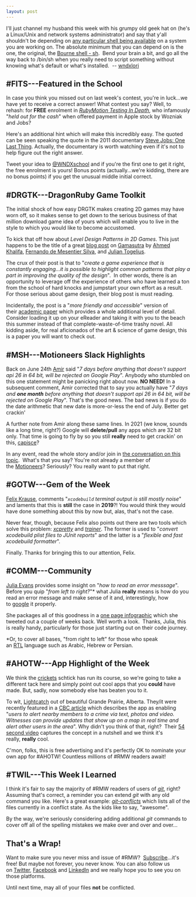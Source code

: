 ```yaml
---
layout: post
---
```


I'll just channel my husband this week with his grumpy old geek hat on (he's a Linux/Unix and network systems administrator) and say that y'all shouldn't be depending on [any particular shell being available](https://twitter.com/tapbot_paul/status/1135717708673224709?ref_src=twsrc%5Etfw%7Ctwcamp%5Etweetembed%7Ctwterm%5E1135717708673224709&ref_url=https%3A%2F%2Ftwitter.trello.services%2Ftweets.html%3Fver%3D40dcda94c9%26%23%257B%2522secret%2522%253A%2522EOQ0VaCs1gysYTMXe3WsYexCOurJUaUS9EDypdtYkPWZAOIo4GMROGU1uRuvaeBe%2522%252C%2522context%2522%253A%257B%2522version%2522%253A%2522build-3414%2522%252C%2522member%2522%253A%252252f0842c61ad9c986a381028%2522%252C%2522permissions%2522%253A%257B%2522board%2522%253A%2522write%2522%252C%2522organization%2522%253A%2522write%2522%252C%2522card%2522%253A%2522write%2522%257D%252C%2522organization%2522%253A%25225ae0f9707dcab637fc86bf9e%2522%252C%2522board%2522%253A%25225bfde05c6b43862de87de24a%2522%252C%2522card%2522%253A%25225cf68f0330971e786e836314%2522%252C%2522command%2522%253A%2522attachment-sections%2522%257D%252C%2522locale%2522%253A%2522en-US%2522%257D&utm_source=rubymotionweekly.com&utm_medium=web&utm_campaign=newsletter&utm_content=29) on a system you are working on. The absolute minimum that you can depend on is the one, the original, the [Bourne shell - sh](http://www.grymoire.com/Unix/Sh.html?utm_source=rubymotionweekly.com&utm_medium=web&utm_campaign=newsletter&utm_content=29).  Bend your brain a bit, and go all the way back to /bin/sh when you really need to script something without knowing what's default or what's installed.  -- [wndxlori](https://twitter.com/wndxlori?utm_source=rubymotionweekly.com&utm_medium=web&utm_campaign=newsletter&utm_content=29)

#FITS---Featured in the School
------------------------------

In case you think you missed out on last week's contest, you're in luck...we have yet to receive a correct answer! What contest you say? Well, to rehash: for **FREE** enrolment in *[RubyMotion Testing In Depth](https://wndx.school/p/rubymotion-testing-in-depth?utm_source=rubymotionweekly.com&utm_medium=web&utm_campaign=newsletter&utm_content=29)*, who infamously "*held out for the cash*" when offered payment in Apple stock by Wozniak and Jobs?

Here's an additional hint which will make this incredibly easy. The quoted can be seen speaking the quote in the 2011 documentary [Steve Jobs: One Last Thing](https://www.imdb.com/title/tt2096615/?utm_source=rubymotionweekly.com&utm_medium=web&utm_campaign=newsletter&utm_content=29). Actually, the documentary is worth watching even if it's not to help figure out the right answer.

Tweet your idea to [@WNDXschool](https://twitter.com/wndxschool?utm_source=rubymotionweekly.com&utm_medium=web&utm_campaign=newsletter&utm_content=29) and if you're the first one to get it right, the free enrolment is yours! Bonus points (actually...we're kidding, there are no bonus points) if you get the unusual middle initial correct.

#DRGTK---DragonRuby Game Toolkit
------------------------------

The initial shock of how easy DRGTK makes creating 2D games may have worn off, so it makes sense to get down to the serious business of that million download game idea of yours which will enable you to live in the style to which you would like to become accustomed.

To kick that off how about *Level Design Patterns in 2D Games*. This just happens to be the title of a great [blog post](https://www.gamasutra.com/blogs/AhmedKhalifa/20190610/344344/Level_Design_Patterns_in_2D_Games?utm_source=rubymotionweekly.com&utm_medium=web&utm_campaign=newsletter&utm_content=29) on [Gamasutra](https://www.gamasutra.com/?utm_source=rubymotionweekly.com&utm_medium=web&utm_campaign=newsletter&utm_content=29) by [Ahmed Khalifa](http://akhalifa.com/?utm_source=rubymotionweekly.com&utm_medium=web&utm_campaign=newsletter&utm_content=29), [Fernando de Mesentier Silva](https://www.researchgate.net/profile/Fernando_De_Mesentier_Silva?utm_source=rubymotionweekly.com&utm_medium=web&utm_campaign=newsletter&utm_content=29), and [Julian Togelius](http://julian.togelius.com/?utm_source=rubymotionweekly.com&utm_medium=web&utm_campaign=newsletter&utm_content=29).

The crux of their post is that to "*create a game experience that is constantly engaging...it is possible to highlight common patterns that play a part in improving the quality of the design*".  In other words, there is an opportunity to leverage off the experience of others who have learned a ton from the school of hard knocks and jumpstart your own effort as a result. For those serious about game design, their blog post is must reading.

Incidentally, the post is a "*more friendly and accessible*" version of their [academic paper](http://akhalifa.com/documents/level-design-patterns.pdf?utm_source=rubymotionweekly.com&utm_medium=web&utm_campaign=newsletter&utm_content=29) which provides a whole additional level of detail. Consider loading it up on your eReader and taking it with you to the beach this summer instead of that complete-waste-of-time trashy novel. All kidding aside, for real aficionados of the art & science of game design, this is a paper you will want to check out.

#MSH---Motioneers Slack Highlights
--------------------------------

Back on June 24th [Amir](https://motioneers.slack.com/team/U07C64R8C?utm_source=rubymotionweekly.com&utm_medium=web&utm_campaign=newsletter&utm_content=29) said "*7 days before anything that doesn't support api 26 in 64 bit, will be rejected on Google Play*". Anybody who stumbled on this one statement might be panicking right about now. **NO NEED!** In a subsequent comment, Amir corrected that to say you actually have "*7 days and **one month** before anything that doesn't support api 26 in 64 bit, will be rejected on Google Play*". That's the good news. The bad news is if you do the date arithmetic that new date is more-or-less the end of July. Better get crackin'

A further note from Amir along these same lines. In 2021 (we know, sounds like a long time, right?) Google will **delete/pull** any apps which are 32 bit only. That time is going to fly by so you still **really** need to get crackin' on this, [capisce](https://www.urbandictionary.com/define.php?term=Capisce&utm_source=rubymotionweekly.com&utm_medium=web&utm_campaign=newsletter&utm_content=29)?

In any event, read the whole story and/or join in [the conversation on this topic](https://motioneers.slack.com/archives/C056DLZ1V/p1561398799021400?utm_source=rubymotionweekly.com&utm_medium=web&utm_campaign=newsletter&utm_content=29).  What's that you say? You're not already a member of the [Motioneers](https://motioneers.slack.com/?utm_source=rubymotionweekly.com&utm_medium=web&utm_campaign=newsletter&utm_content=29)? Seriously? You really want to put that right.

#GOTW---Gem of the Week
---------------------

[Felix Krause](https://twitter.com/KrauseFx?utm_source=rubymotionweekly.com&utm_medium=web&utm_campaign=newsletter&utm_content=29), comments "*`xcodebuild` terminal output is still mostly noise*" and laments that this is **still** the case in **2019**?! You would think they would have done something about this by now but, alas, that's not the case.

Never fear, though, because Felix also points out there are two tools which solve this problem: *[xcpretty](https://github.com/xcpretty/xcpretty?utm_source=rubymotionweekly.com&utm_medium=web&utm_campaign=newsletter&utm_content=29)* and *[trainer](https://github.com/xcpretty/trainer?utm_source=rubymotionweekly.com&utm_medium=web&utm_campaign=newsletter&utm_content=29)*. The former is used to "*convert xcodebuild plist files to JUnit reports*" and the latter is a "*flexible and fast xcodebuild formatter*".

Finally. Thanks for bringing this to our attention, Felix.

#COMM---Community
---------------

[Julia Evans](https://twitter.com/b0rk?utm_source=rubymotionweekly.com&utm_medium=web&utm_campaign=newsletter&utm_content=29) provides some insight on "*how to read an error messsage*". Before you quip "*from left to right?*"* what Julia **really** means is how do you read an error message and make sense of it and, interestingly, how to [google](https://en.wikipedia.org/wiki/Google_(verb)?utm_source=rubymotionweekly.com&utm_medium=web&utm_campaign=newsletter&utm_content=29) it properly.

She packages all of this goodness in a [one page infographic](https://twitter.com/b0rk/status/1146149101995778054?utm_source=rubymotionweekly.com&utm_medium=web&utm_campaign=newsletter&utm_content=29) which she tweeted out a couple of weeks back. Well worth a look.  Thanks, Julia, this is really handy, particularly for those just starting out on their code journey.

*Or, to cover all bases, "from right to left" for those who speak an [RTL](https://en.wikipedia.org/wiki/Right-to-left?utm_source=rubymotionweekly.com&utm_medium=web&utm_campaign=newsletter&utm_content=29) language such as Arabic, Hebrew or Persian.

#AHOTW---App Highlight of the Week
--------------------------------

We think the [crickets](https://www.youtube.com/watch?v=AwfdbTvJDaQ&utm_source=rubymotionweekly.com&utm_medium=web&utm_campaign=newsletter&utm_content=29) schtick has run its course, so we're going to take a different tack here and simply point out cool apps that you **could** have made. But, sadly, now somebody else has beaten you to it.

To wit, [Lightcatch](https://www.lightcatch.net/?utm_source=rubymotionweekly.com&utm_medium=web&utm_campaign=newsletter&utm_content=29) out of beautiful Grande Prairie, Alberta. They/it were recently featured in a [CBC article](https://www.cbc.ca/news/canada/edmonton/lightcatch-grande-prairie-darren-boyer-alberta-crime-1.5194139?utm_source=rubymotionweekly.com&utm_medium=web&utm_campaign=newsletter&utm_content=29) which describes the app as enabling "*users to alert nearby members to a crime via text, photos and video. Witnesses can provide updates that show up on a map in real time and alert other users in the area*". Why didn't you think of that, right?  Their [54 second video](https://www.youtube.com/watch?v=hA4lNBcn4sg&utm_source=rubymotionweekly.com&utm_medium=web&utm_campaign=newsletter&utm_content=29) captures the concept in a nutshell and we think it's really, **really** cool.

C'mon, folks, this is free advertising and it's perfectly OK to nominate your own app for #AHOTW! Countless millions of #RMW readers await!

#TWIL---This Week I Learned
-------------------------

I think it's fair to say the majority of #RMW readers of users of *[git](https://git-scm.com/?utm_source=rubymotionweekly.com&utm_medium=web&utm_campaign=newsletter&utm_content=29)*, right? Assuming that's correct, a reminder you can extend *git* with any old command you like. Here's a great example: *[git-conflicts](https://github.com/pengwynn/dotfiles/blob/master/bin/git-conflicts?utm_source=rubymotionweekly.com&utm_medium=web&utm_campaign=newsletter&utm_content=29)* which lists all of the files currently in a conflict state. As the kids like to say, "awesome".

By the way, we're seriously considering adding additional *git* commands to cover off all of the spelling mistakes we make over and over and over...

That's a Wrap!
--------------

Want to make sure you never miss and issue of #RMW?  [Subscribe](https://www.getdrip.com/forms/482172082/submissions/new?utm_source=rubymotionweekly.com&utm_medium=web&utm_campaign=newsletter&utm_content=29)...it's free! But maybe not forever, you never know. You can also follow us on [Twitter](https://twitter.com/wndxschool?utm_source=rubymotionweekly.com&utm_medium=web&utm_campaign=newsletter&utm_content=29), [Facebook](https://www.facebook.com/wndxschool?utm_source=rubymotionweekly.com&utm_medium=web&utm_campaign=newsletter&utm_content=29) and [LinkedIn](https://www.linkedin.com/company/wndxschool?utm_source=rubymotionweekly.com&utm_medium=web&utm_campaign=newsletter&utm_content=29) and we really hope you to see you on those platforms.

Until next time, may all of your files **not** be conflicted.